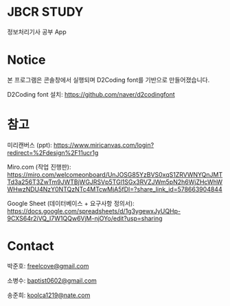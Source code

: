 # JBCR STUDY
정보처리기사 공부 App


# Notice
본 프로그램은 콘솔창에서 실행되며 D2Coding font를 기반으로 만들어졌습니다.

D2Coding font 설치: https://github.com/naver/d2codingfont

# 참고
미리캔버스 (ppt):
https://www.miricanvas.com/login?redirect=%2Fdesign%2F11ucr1g


Miro.com (작업 진행판):
https://miro.com/welcomeonboard/UnJOSG85YzBVS0xqS1ZRVWNYQnJMTTd3a256T3ZwTm9JWTBjWGJRSVp5TGl1SGx3RVZJWm5pN2h6WjZHcWhWWHwzNDU4NzY0NTQzNTc4MTcwMjA5fDI=?share_link_id=578663904844


Google Sheet (데이터베이스 + 요구사항 정의서):
https://docs.google.com/spreadsheets/d/1g3ygewxJyUQHp-9CXS64r2iVQ_I7W1QQw6VjM-njOYo/edit?usp=sharing


# Contact
박준호: freelcove@gmail.com

소병수: baptist0602@gmail.com

송준희: koolca1219@nate.com
